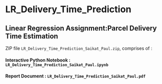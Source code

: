 # LR_Delivery_Time_Prediction

## Linear Regression Assignment:Parcel Delivery Time Estimation

ZIP file `LR_Delivery_Time_Prediction_Saikat_Paul.zip`, comprises of :
#### Interactive Python Notebook : `LR_Delivery_Time_Prediction_Saikat_Paul.ipynb`
#### Report Document : `LR_Delivery_Time_Prediction_Saikat_Paul.pdf`

